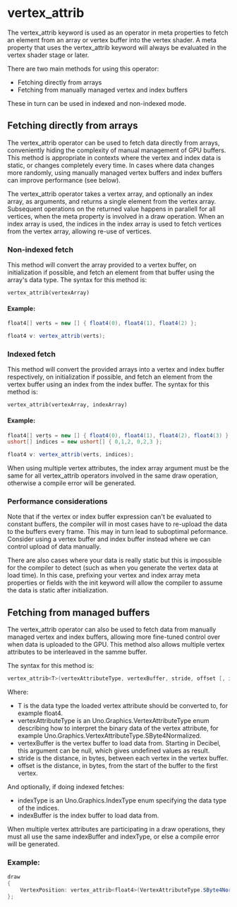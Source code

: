 # vertex_attrib

The vertex_attrib keyword is used as an operator in meta properties to fetch an element from an array or vertex buffer into the vertex shader. A meta property that uses the vertex_attrib keyword will always be evaluated in the vertex shader stage or later.

There are two main methods for using this operator:

* Fetching directly from arrays
* Fetching from manually managed vertex and index buffers

These in turn can be used in indexed and non-indexed mode.

## Fetching directly from arrays

The vertex_attrib operator can be used to fetch data directly from arrays, conveniently hiding the complexity of manual management of GPU buffers. This method is appropriate in contexts where the vertex and index data is static, or changes completely every time. In cases where data changes more randomly, using manually managed vertex buffers and index buffers can improve performance (see below).

The vertex_attrib operator takes a vertex array, and optionally an index array, as arguments, and returns a single element from the vertex array. Subsequent operations on the returned value happens in parallell for all vertices, when the meta property is involved in a draw operation. When an index array is used, the indices in the index array is used to fetch vertices from the vertex array, allowing re-use of vertices.

### Non-indexed fetch

This method will convert the array provided to a vertex buffer, on initialization if possible, and fetch an element from that buffer using the array's data type. The syntax for this method is:

```
vertex_attrib(vertexArray)
```


#### Example:

```csharp
float4[] verts = new [] { float4(0), float4(1), float4(2) };

float4 v: vertex_attrib(verts);
```

### Indexed fetch

This method will convert the provided arrays into a vertex and index buffer respectively, on initialization if possible, and fetch an element from the vertex buffer using an index from the index buffer. The syntax for this method is:

```
vertex_attrib(vertexArray, indexArray)
```

#### Example:

```csharp
float4[] verts = new [] { float4(0), float4(1), float4(2), float4(3) };
ushort[] indices = new ushort[] { 0,1,2, 0,2,3 };

float4 v: vertex_attrib(verts, indices);
```

When using multiple vertex attributes, the index array argument must be the same for all vertex_attrib operators involved in the same draw operation, otherwise a compile error will be generated.

### Performance considerations

Note that if the vertex or index buffer expression can't be evaluated to constant buffers, the compiler will in most cases have to re-upload the data to the buffers every frame. This may in turn lead to suboptimal peformance. Consider using a vertex buffer and index buffer instead where we can control upload of data manually.

There are also cases where your data is really static but this is impossible for the compiler to detect (such as when you generate the vertex data at load time). In this case, prefixing your vertex and index array meta properties or fields with the init keyword will allow the compiler to assume the data is static after initialization.

## Fetching from managed buffers

The vertex_attrib operator can also be used to fetch data from manually managed vertex and index buffers, allowing more fine-tuned control over when data is uploaded to the GPU. This method also allows multiple vertex attributes to be interleaved in the samme buffer.

The syntax for this method is:

```csharp
vertex_attrib<T>(vertexAttributeType, vertexBuffer, stride, offset [, indexType, indexBuffer])
```

Where:

* T is the data type the loaded vertex attribute should be converted to, for example float4.
* vertexAttributeType is an Uno.Graphics.VertexAttributeType enum describing how to interpret the binary data of the vertex attribute, for example Uno.Graphics.VertexAttributeType.SByte4Normalized.
* vertexBuffer is the vertex buffer to load data from. Starting in Decibel, this argument can be null, which gives undefined values as result.
* stride is the distance, in bytes, between each vertex in the vertex buffer.
* offset is the distance, in bytes, from the start of the buffer to the first vertex.

And optionally, if doing indexed fetches:

* indexType is an Uno.Graphics.IndexType enum specifying the data type of the indices.
* indexBuffer is the index buffer to load data from.

When multiple vertex attributes are participating in a draw operations, they must all use the same indexBuffer and indexType, or else a compile error will be generated.

### Example:

```csharp
draw 
{
    VertexPosition: vertex_attrib<float4>(VertexAttributeType.SByte4Normalized, buffer, 4, 0);
};
```